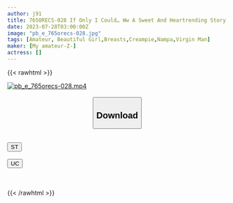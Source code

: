 ```yaml
---
author: j91
title: 765ORECS-028 If Only I Could… Ww A Sweet And Heartrending Story With Mao-Chan, A Female College Student With A Cute Bob Hair // Enveloping A Virgin-Kun With Kindness Like A Virgin… Staying At Mao-Chan’s Home
date: 2023-07-28T03:00:00Z
image: "pb_e_765orecs-028.jpg"
tags: [Amateur, Beautiful Girl,Breasts,Creampie,Nampa,Virgin Man]
maker: [My amateur-Z-]
actress: []
---
```



{{< rawhtml >}}

<div class="video" data-videoid="JDazlxpjobIZ26">
    <a href="javascript:;">
        <img src="https://my.j91.asia/posts/pb_e_765orecs-028/pb_e_765orecs-028.jpg" width="WIDTH" height="HEIGHT" alt="pb_e_765orecs-028.mp4" loading="lazy">
    </a>
</div>

<script type="text/javascript" src="https://j91.asia/asset/on-demand-st.js"></script>

<br>
  <link rel="stylesheet" href="https://j91.asia/asset/bs5.css">
  
  <center>
  <button class="btn btn-primary" type="button" data-bs-toggle="collapse" data-bs-target=".multi-collapse" aria-expanded="false" aria-controls="multiCollapseExample1 multiCollapseExample2"><h2>Download</h2></button></center>
</p>
<div class="row">
  <div class="col">
    <div class="collapse multi-collapse" id="multiCollapseExample1">
      <div class="card card-body">
	      	      <br>
<div class="buttons">  
<a href="https://streamtape.to/v/JDazlxpjobIZ26"><button class="btn-hover color-3"><i class="fa fa-download"></i> ST</button></a></div>
    </div>
  </div>
</div>
  <div class="col">
    <div class="collapse multi-collapse" id="multiCollapseExample2">
      <div class="card card-body">
	      <br>
<div class="buttons">
    <a href="https://userscloud.com/j6gt8pj36uo1"><button class="btn-hover color-9"><i class="fa fa-download"></i> UC</button></a></div>
<br><br>
      </div>
    </div>
  </div>
</div>

{{< /rawhtml >}}
